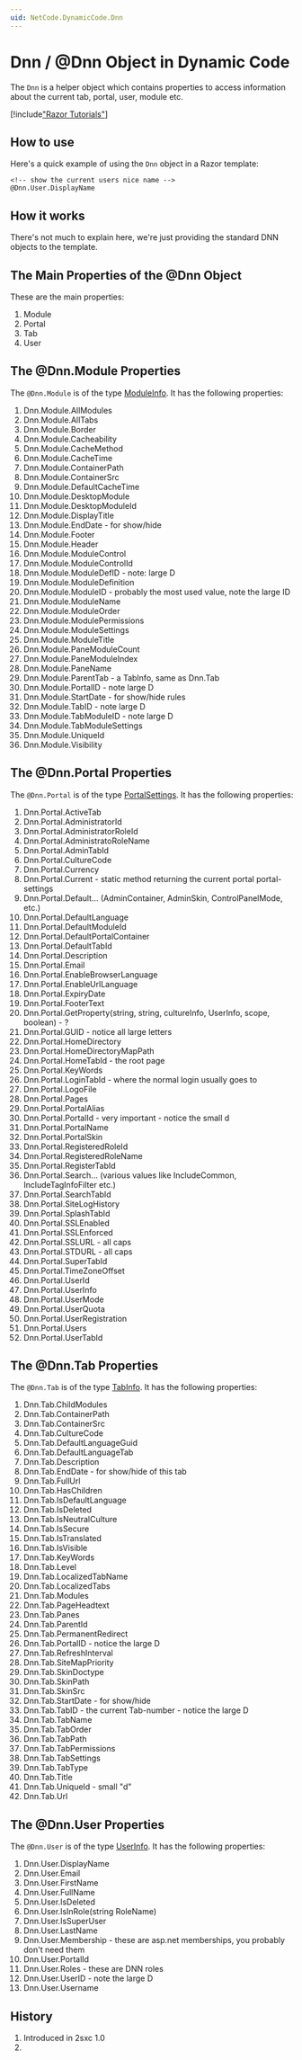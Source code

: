 ```yaml
---
uid: NetCode.DynamicCode.Dnn
---
```

# Dnn / @Dnn Object in Dynamic Code

The `Dnn` is a helper object which contains properties to access information about the current tab, portal, user, module etc.


[!include["Razor Tutorials"](~/shared/tutorials/razor.md)]


## How to use

Here's a quick example of using the `Dnn` object in a Razor template: 

```razor
<!-- show the current users nice name -->
@Dnn.User.DisplayName
```

## How it works
There's not much to explain here, we're just providing the standard DNN objects to the template.


## The Main Properties of the @Dnn Object
These are the main properties:

1. Module  
2. Portal
3. Tab
4. User

## The @Dnn.Module Properties
The `@Dnn.Module` is of the type [ModuleInfo](https://www.dnndocs.com/api/DotNetNuke.Entities.Modules.ModuleInfo.html). It has the following properties:

1.	Dnn.Module.AllModules
2.	Dnn.Module.AllTabs
3.	Dnn.Module.Border
4.	Dnn.Module.Cacheability
5.	Dnn.Module.CacheMethod
6.	Dnn.Module.CacheTime
7.	Dnn.Module.ContainerPath
8.	Dnn.Module.ContainerSrc
9.	Dnn.Module.DefaultCacheTime
10.	Dnn.Module.DesktopModule
11.	Dnn.Module.DesktopModuleId
12.	Dnn.Module.DisplayTitle
13.	Dnn.Module.EndDate - for show/hide
14.	Dnn.Module.Footer
15.	Dnn.Module.Header
16.	Dnn.Module.ModuleControl
17.	Dnn.Module.ModuleControlId
18.	Dnn.Module.ModuleDefID -  note: large D
19.	Dnn.Module.ModuleDefinition
20.	Dnn.Module.ModuleID - probably the most used value, note the large ID
21.	Dnn.Module.ModuleName
22.	Dnn.Module.ModuleOrder
23.	Dnn.Module.ModulePermissions
24.	Dnn.Module.ModuleSettings
25.	Dnn.Module.ModuleTitle
26.	Dnn.Module.PaneModuleCount
27.	Dnn.Module.PaneModuleIndex
28.	Dnn.Module.PaneName
29.	Dnn.Module.ParentTab - a TabInfo, same as Dnn.Tab
30.	Dnn.Module.PortalID - note large D
31.	Dnn.Module.StartDate - for show/hide rules
32.	Dnn.Module.TabID - note large D
33.	Dnn.Module.TabModuleID - note large D
34.	Dnn.Module.TabModuleSettings
35.	Dnn.Module.UniqueId
36.	Dnn.Module.Visibility



## The @Dnn.Portal Properties
The `@Dnn.Portal` is of the type [PortalSettings](https://www.dnndocs.com/api/DotNetNuke.Entities.Portals.PortalInfo.html). It has the following properties:

1.	Dnn.Portal.ActiveTab
2.	Dnn.Portal.AdministratorId
3.	Dnn.Portal.AdministratorRoleId
4.	Dnn.Portal.AdministratoRoleName
5.	Dnn.Portal.AdminTabId
6.	Dnn.Portal.CultureCode
7.	Dnn.Portal.Currency
8.	Dnn.Portal.Current - static method returning the current portal portal-settings
9.	Dnn.Portal.Default... (AdminContainer, AdminSkin, ControlPanelMode, etc.)
10.	Dnn.Portal.DefaultLanguage
11.	Dnn.Portal.DefaultModuleId
12.	Dnn.Portal.DefaultPortalContainer
13.	Dnn.Portal.DefaultTabId
14.	Dnn.Portal.Description
15.	Dnn.Portal.Email
16.	Dnn.Portal.EnableBrowserLanguage
17.	Dnn.Portal.EnableUrlLanguage
18.	Dnn.Portal.ExpiryDate
19.	Dnn.Portal.FooterText
20.	Dnn.Portal.GetProperty(string, string, cultureInfo, UserInfo, scope, boolean) - ?
21.	Dnn.Portal.GUID - notice all large letters
22.	Dnn.Portal.HomeDirectory
23.	Dnn.Portal.HomeDirectoryMapPath
24.	Dnn.Portal.HomeTabId - the root page
25.	Dnn.Portal.KeyWords
26.	Dnn.Portal.LoginTabId - where the normal login usually goes to
27.	Dnn.Portal.LogoFile
28.	Dnn.Portal.Pages
29.	Dnn.Portal.PortalAlias
30.	Dnn.Portal.PortalId - very important - notice the small d
31.	Dnn.Portal.PortalName
32.	Dnn.Portal.PortalSkin
33.	Dnn.Portal.RegisteredRoleId
34.	Dnn.Portal.RegisteredRoleName
35.	Dnn.Portal.RegisterTabId
36.	Dnn.Portal.Search... (various values like IncludeCommon, IncludeTagInfoFilter etc.)
37.	Dnn.Portal.SearchTabId
38.	Dnn.Portal.SiteLogHistory
39.	Dnn.Portal.SplashTabId
40.	Dnn.Portal.SSLEnabled
41.	Dnn.Portal.SSLEnforced
42.	Dnn.Portal.SSLURL - all caps
43.	Dnn.Portal.STDURL - all caps
44.	Dnn.Portal.SuperTabId
45.	Dnn.Portal.TimeZoneOffset
46.	Dnn.Portal.UserId
47.	Dnn.Portal.UserInfo
48.	Dnn.Portal.UserMode
49.	Dnn.Portal.UserQuota
50.	Dnn.Portal.UserRegistration
51.	Dnn.Portal.Users
52.	Dnn.Portal.UserTabId


## The @Dnn.Tab Properties
The `@Dnn.Tab` is of the type [TabInfo](https://www.dnndocs.com/api/DotNetNuke.Entities.Tabs.TabInfo.html). It has the following properties:

1.	Dnn.Tab.ChildModules
2.	Dnn.Tab.ContainerPath
3.	Dnn.Tab.ContainerSrc
4.	Dnn.Tab.CultureCode
5.	Dnn.Tab.DefaultLanguageGuid
6.	Dnn.Tab.DefaultLanguageTab
7.	Dnn.Tab.Description
8.	Dnn.Tab.EndDate - for show/hide of this tab
9.	Dnn.Tab.FullUrl
10.	Dnn.Tab.HasChildren
11.	Dnn.Tab.IsDefaultLanguage
12.	Dnn.Tab.IsDeleted
13.	Dnn.Tab.IsNeutralCulture
14.	Dnn.Tab.IsSecure
15.	Dnn.Tab.IsTranslated
16.	Dnn.Tab.IsVisible
17.	Dnn.Tab.KeyWords
18.	Dnn.Tab.Level
19.	Dnn.Tab.LocalizedTabName
20.	Dnn.Tab.LocalizedTabs
21.	Dnn.Tab.Modules
22.	Dnn.Tab.PageHeadtext
23.	Dnn.Tab.Panes
24.	Dnn.Tab.ParentId
25.	Dnn.Tab.PermanentRedirect
26.	Dnn.Tab.PortalID - notice the large D
27.	Dnn.Tab.RefreshInterval
28.	Dnn.Tab.SiteMapPriority
29.	Dnn.Tab.SkinDoctype
30.	Dnn.Tab.SkinPath
31.	Dnn.Tab.SkinSrc
32.	Dnn.Tab.StartDate - for show/hide
33.	Dnn.Tab.TabID - the current Tab-number - notice the large D
34.	Dnn.Tab.TabName
35.	Dnn.Tab.TabOrder
36.	Dnn.Tab.TabPath
37.	Dnn.Tab.TabPermissions
38.	Dnn.Tab.TabSettings
39.	Dnn.Tab.TabType
40.	Dnn.Tab.Title
41.	Dnn.Tab.UniqueId - small "d"
42.	Dnn.Tab.Url


## The @Dnn.User Properties
The `@Dnn.User` is of the type [UserInfo](https://www.dnndocs.com/api/DotNetNuke.Entities.Users.UserInfo.html). It has the following properties:

1.	Dnn.User.DisplayName
2.	Dnn.User.Email
3.	Dnn.User.FirstName
4.	Dnn.User.FullName
5.	Dnn.User.IsDeleted
6.	Dnn.User.IsInRole(string RoleName)
7.	Dnn.User.IsSuperUser
8.	Dnn.User.LastName
9.	Dnn.User.Membership - these are asp.net memberships, you probably don't need them
10.	Dnn.User.PortalId
11.	Dnn.User.Roles - these are DNN roles
12.	Dnn.User.UserID - note the large D
13.	Dnn.User.Username



## History
1. Introduced in 2sxc 1.0
2. 



